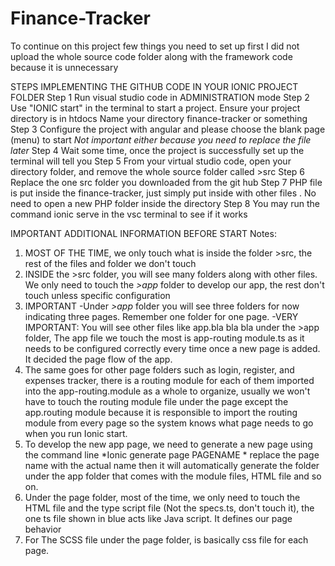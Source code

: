 # Finance-Tracker
To continue on this project few things you need to set up first
I did not upload the whole source code folder along with the framework code because it is unnecessary 

STEPS IMPLEMENTING THE GITHUB CODE IN YOUR IONIC PROJECT FOLDER
Step 1
Run visual studio code in ADMINISTRATION mode
Step 2
Use "IONIC start" in the terminal to start a project. Ensure your project directory is in htdocs
Name your directory finance-tracker or something
Step 3
Configure the project with angular and please choose the blank page (menu) to start *Not important either because you need to replace the file later*
Step 4
Wait some time, once the project is successfully set up the terminal will tell you 
Step 5
From your virtual studio code, open your directory folder, and remove the whole source folder called >src
Step 6 
Replace the one src folder you downloaded from the git hub
Step 7
PHP file is put inside the finance-tracker, just simply put inside with other files . No need to open a new PHP folder inside the directory
Step 8
You may run the command ionic serve in the vsc terminal to see if it works

IMPORTANT ADDITIONAL INFORMATION BEFORE START
Notes:
1. MOST OF THE TIME, we only touch what is inside the folder >src, the rest of the files and folder we don't touch
2. INSIDE the >src folder, you will see many folders along with other files. We only need to touch the *>app* folder to develop our app, the rest don't touch unless specific configuration
3. IMPORTANT
-Under *>app* folder you will see three folders for now indicating three pages. Remember one folder for one page.
-VERY IMPORTANT: You will see other files like app.bla bla bla under the >app folder, The app file we touch the most is app-routing module.ts as it needs to be configured correctly every time once a new page is added. It decided the page flow of the app.
4. The same goes for other page folders such as login, register, and expenses tracker, there is a routing module for each of them imported into the app-routing.module as a whole to organize, usually we won't have to touch the routing module file under the page except the app.routing module because it is responsible to import the routing module from every page so the system knows what page needs to go when you run Ionic start.
5. To develop the new app page, we need to generate a new page using the command line *Ionic generate page PAGENAME * replace the page name with the actual name then it will automatically generate the folder under the app folder that comes with the module files, HTML file and so on.
6. Under the page folder, most of the time, we only need to touch the HTML file and the type script file (Not the specs.ts, don't touch it), the one ts file shown in blue acts like Java script. It defines our page behavior
7. For The SCSS file under the page folder, is basically css file for each page.
